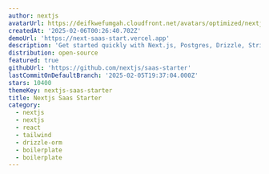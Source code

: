 ```yaml
---
author: nextjs
avatarUrl: https://deifkwefumgah.cloudfront.net/avatars/optimized/nextjs-saas-starter-avatar-128.webp
createdAt: '2025-02-06T00:26:40.702Z'
demoUrl: 'https://next-saas-start.vercel.app'
description: 'Get started quickly with Next.js, Postgres, Drizzle, Stripe, and shadcn/ui.'
distribution: open-source
featured: true
githubUrl: 'https://github.com/nextjs/saas-starter'
lastCommitOnDefaultBranch: '2025-02-05T19:37:04.000Z'
stars: 10400
themeKey: nextjs-saas-starter
title: Nextjs Saas Starter
category:
  - nextjs
  - nextjs
  - react
  - tailwind
  - drizzle-orm
  - boilerplate
  - boilerplate
---
```


